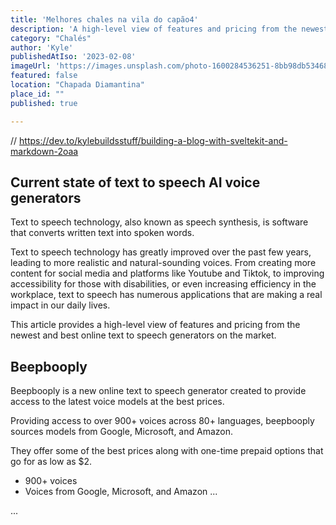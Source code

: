 ```yaml
---
title: 'Melhores chales na vila do capão4'
description: 'A high-level view of features and pricing from the newest and best online text to speech generators on the market'
category: "Chalés"
author: 'Kyle'
publishedAtIso: '2023-02-08'
imageUrl: 'https://images.unsplash.com/photo-1600284536251-8bb98db53468?q=80&w=1740&auto=format&fit=crop&ixlib=rb-4.0.3&ixid=M3wxMjA3fDB8MHxwaG90by1wYWdlfHx8fGVufDB8fHx8fA%3D%3D'
featured: false
location: "Chapada Diamantina"
place_id: ""
published: true

---
```


//  https://dev.to/kylebuildsstuff/building-a-blog-with-sveltekit-and-markdown-2oaa



## Current state of text to speech AI voice generators

Text to speech technology, also known as speech synthesis, is software that converts written text into spoken words.

Text to speech technology has greatly improved over the past few years, leading to more realistic and natural-sounding voices. From creating more content for social media and platforms like Youtube and Tiktok, to improving accessibility for those with disabilities, or even increasing efficiency in the workplace, text to speech has numerous applications that are making a real impact in our daily lives.

This article provides a high-level view of features and pricing from the newest and best online text to speech generators on the market.

## Beepbooply

Beepbooply is a new online text to speech generator created to provide access to the latest voice models at the best prices.

Providing access to over 900+ voices across 80+ languages, beepbooply sources models from Google, Microsoft, and Amazon.

They offer some of the best prices along with one-time prepaid options that go for as low as $2.

- 900+ voices
- Voices from Google, Microsoft, and Amazon
...

...